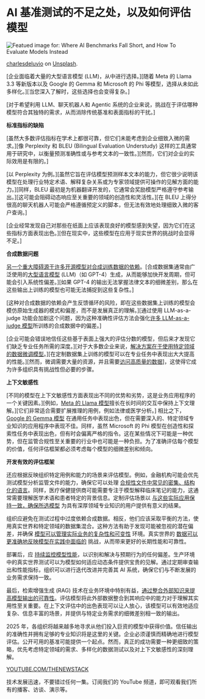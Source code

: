 # AI 基准测试的不足之处，以及如何评估模型

![Featued image for: Where AI Benchmarks Fall Short, and How To Evaluate Models Instead](https://cdn.thenewstack.io/media/2025/02/388ceb49-charlesdeluvio-pjah2ax4uwk-unsplash-1024x683.jpg)

[charlesdeluvio](https://unsplash.com/@charlesdeluvio?utm_content=creditCopyText&utm_medium=referral&utm_source=unsplash) on [Unsplash](https://unsplash.com/photos/person-facing-computer-desktop-pjAH2Ax4uWk?utm_content=creditCopyText&utm_medium=referral&utm_source=unsplash).

[企业面临着大量的大型语言模型 (LLM)，从中进行选择。][随着 Meta 的 Llama 3.3 等新版本以及 Google 的 Gemma 和 Microsoft 的 Phi 等模型，选择从未如此多样化。][当您深入了解时，这些选择也会变得复杂。]

[对于希望利用 LLM、聊天机器人和 Agentic 系统的企业来说，挑战在于评估哪种模型符合其独特的需求，从而消除传统基准和表面指标的干扰。]

**标准指标的缺陷**

[虽然大多数评估指标在学术上都很可靠，但它们未能考虑到企业细致入微的需求。][像 Perplexity 和 BLEU (Bilingual Evaluation Understudy) 这样的工具通常用于研究中，以衡量预测准确性或与参考文本的一致性。][然而，它们对企业的实际效用是有限的。]

[以 Perplexity 为例。][虽然它旨在评估模型预测样本文本的能力，但它很少说明该模型在处理行业特定术语、解释复杂关系或为专家领域提供可操作的见解方面的能力。][同样，BLEU 最初是为机器翻译开发的，它通常会奖励模型严格遵守参考输出。][这可能会阻碍动态响应至关重要的领域的创造性和灵活性。][在 BLEU 上得分很高的聊天机器人可能会严格遵循预定义的脚本，但无法有效地处理细致入微的客户查询。]

[企业经常发现自己对那些在纸面上应该表现良好的模型感到失望，因为它们在这些指标方面表现出色。][但在现实中，这些模型在应用于现实世界的挑战时会显得不足。]

**合成数据问题**

[另一个重大障碍源于许多开源模型对合成训练数据的依赖](https://thenewstack.io/data-modeling-part-2-method-for-time-series-databases/)。[合成数据集通常由广泛使用的[大型语言模型](https://thenewstack.io/why-large-language-models-wont-replace-human-coders/) (LLM)（如 GPT-4）生成，从而能够加快开发周期，但可能会引入系统性偏差。][如果 GPT-4 的输出无法掌握法律文本的细微差别，那么在这些输出上训练的模型也可能无法捕捉到这些复杂性。]

[这种对合成数据的依赖会产生反馈循环的风险，即在这些数据集上训练的模型会模仿原始生成器的模式和偏差，而不是发展真正的理解。][通过使用 LLM-as-a-judge 功能会加剧这个问题，因为这种准确性评估方法会强化[许多 LLM-as-a-judge 模型](https://thenewstack.io/the-future-of-ai-and-travel-relies-on-synthetic-data/)所训练的合成数据中的偏差。]

[企业可能会错误地信任这些基于表面上强大的评估分数的模型，但后来才发现它们缺乏专业任务所需的深度。][对于大多数企业来说，[解决方案在于使用特定领域的数据微调模型](https://thenewstack.io/top-5-vector-database-solutions-for-your-ai-project/)。][在定制数据集上训练的模型可以在专业任务中表现出大大提高的性能。][然而，微调需要大量的资源，并且需要[访问高质量的数据](https://thenewstack.io/a-look-at-datastaxs-ai-and-push-cache-for-data-access-at-scale/)]，这使得它成为许多组织具有挑战性但必要的步骤。

**上下文敏感性**

[不同的模型在上下文敏感性方面表现出不同的优势和劣势，这是业务应用程序的一个关键因素。][例如，[Meta 的 Llama 模型](https://thenewstack.io/why-open-source-developers-are-using-llama-metas-ai-model/)擅长在长时间的交互中保持上下文理解。][它们非常适合需要扩展推理的用例，例如法律或医学分析。]
相比之下，[Google 的 Gemma 模型](https://thenewstack.io/gemma-google-takes-on-small-open-models-llama-2-and-mistral/) 在通用任务中表现出色，但在需要深入的、特定领域专业知识的应用程序中表现不佳。同样，虽然 Microsoft 的 Phi 模型在创造性和探索性任务中表现出色，但有时会偏离严格的指令。这在某些情况下可能是一种优势，但在监管合规性至关重要的行业中也可能是一种负担。为了准确评估每个模型的价值，任何评估框架都必须考虑每个模型的细微差别和倾向。

**开发有效的评估框架**

还应根据反映组织特定用例和能力的场景来评估模型。例如，金融机构可能会优先测试模型分析监管文件的能力，确保它可以处理 [合规性文件中常见的密集、结构化的语言](https://thenewstack.io/building-privacy-aware-ai-software-with-vector-databases/)。同样，医疗保健提供商可能需要专注于模型解释临床笔记的能力，这通常需要理解医学术语和患者特定的背景信息。定制评估场景以 [与这些实际应用保持一致，确保所选模型](https://thenewstack.io/ai-alignment-in-practice-what-it-means-and-how-to-get-it/) 为具有深厚领域专业知识的用户提供有意义的结果。

组织应避免在测试过程中过度依赖合成数据。相反，他们应该采取平衡的方法，使用真实世界和特定领域的数据集混合。这种方法有助于发现可能被忽视的潜在偏差，并确保 [模型可以管理实际业务的复杂性和可变性](https://thenewstack.io/apis-are-driving-new-business-models-and-unlocking-revenue-streams/) 环境。真实世界的 [数据可以更准确地反映模型在实践中面临的](https://thenewstack.io/data-unions-offer-a-new-model-for-user-data/) 挑战，从而带来更好的长期性能和可靠性。

部署后，应 [持续监控模型性能](https://thenewstack.io/linux-deploy-the-netdata-server-performance-monitor/)，以识别和解决与预期行为的任何偏差。生产环境中的真实世界测试可以为模型如何适应动态条件提供宝贵的见解。通过定期审查输出和性能指标，组织可以进行迭代改进并完善其 AI 系统，确保它们与不断发展的业务需求保持一致。

最后，检索增强生成 (RAG) 技术在业务环境中特别有益，[通过整合外部知识来提高模型输出的可靠性](https://thenewstack.io/5-ways-ai-improves-knowledge-management/)。评估模型将此外部数据整合到其响应中的能力对于理解其实用性至关重要。在上下文评估中的出色表现可以让人放心，该模型可以有效地适应复杂、信息丰富的场景，并提供与特定业务需求的细微差别相一致的输出。

2025 年，各组织将越来越多地寻求从他们投入巨资的模型中获得价值。信任输出的准确性并拥有足够的专业知识将是这里的关键。企业必须谨慎而精确地进行模型评估。公开可用的基准可能提供一个起点。然而，真正的成功需要一种更细致的策略，优先考虑特定领域的需求、多样化的数据测试以及对上下文敏感性的深刻理解。

[YOUTUBE.COM/THENEWSTACK](https://youtube.com/thenewstack?sub_confirmation=1)

技术发展迅速，不要错过任何一集。订阅我们的 YouTube 频道，即可观看我们所有的播客、访谈、演示等。
